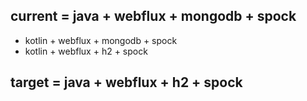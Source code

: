 
## current = java + webflux + mongodb + spock
* kotlin + webflux + mongodb + spock
* kotlin + webflux + h2 + spock
## target = java + webflux + h2 + spock
